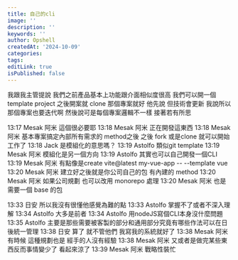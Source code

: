 ```yaml
---
title: 自己的cli
image: ''
description: ''
keywords: ''
author: Opshell
createdAt: '2024-10-09'
categories: 
tags: 
editLink: true
isPublished: false
---
```

我跟我主管提說 我們之前產品基本上功能跟介面相似度很高 我們可以開一個 template project 之後開案就 clone 那個專案就好 他先說 但技術會更新 我說所以那個專案也要迭代啊 然後說可是每個專案邏輯不一樣 接著若有所思

13:17 Mesak 阿米 這個很必要耶
13:18 Mesak 阿米 正在開發這東西
13:18 Mesak 阿米 基本專案搞定內部所有需求的 method之後  之後 fork 或是clone 就可以開始工作了
13:18 Jack 是模組化的意思嗎？
13:19 Astolfo 類似git template
13:19 Mesak 阿米 模組化是另一個方向
13:19 Astolfo 其實也可以自己開發一個CLI
13:19 Mesak 阿米 有點像是create vite@latest my-vue-app -- --template vue
13:20 Mesak 阿米 建立好之後就是你公司自己的包 有內建的 method
13:20 Mesak 阿米 如果公司規劃 也可以改用 monorepo 處理
13:20 Mesak 阿米 也是需要一個 base 的包

13:33 日安 所以我沒有很懂他感覺為難的點
13:33 Astolfo 掌握不了或者不深入理解
13:34 Astolfo 大多是前者
13:34 Astolfo 用nodeJS寫個CLI本身沒什麼問題
13:35 Astolfo 主要是那些需要被客製的部分和通用部分究竟有哪些作法可以在日後統一管理
13:38 日安 算了 就不管他們 我寫我的系統就好了
13:38 Mesak 阿米 有時候 這種規劃也是 經手的人沒有經驗
13:38 Mesak 阿米 又或者是做完某些東西反而事情變少了 看起來涼了
13:39 Mesak 阿米 戰略性裝忙
